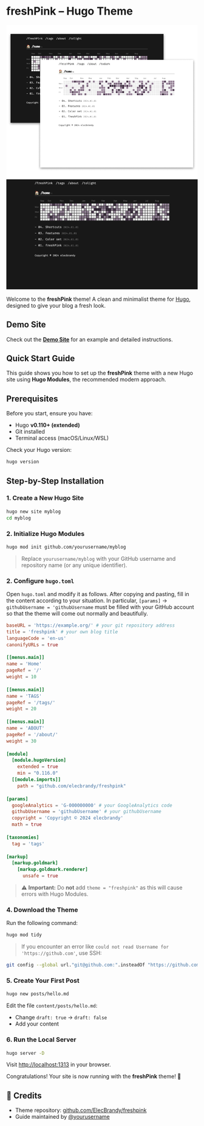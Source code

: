 # freshPink – Hugo Theme

![Thumbnail](https://raw.githubusercontent.com/elecbrandy/freshpink/main/images/tn.png)
![Screenshot](https://raw.githubusercontent.com/elecbrandy/freshpink/main/images/screenshot.png)

Welcome to the **freshPink** theme! A clean and minimalist theme for [Hugo](https://gohugo.io/), designed to give your blog a fresh look.

## Demo Site

Check out the [**Demo Site**](https://elecbrandy.github.io/freshpink/) for an example and detailed instructions.

## Quick Start Guide

This guide shows you how to set up the **freshPink** theme with a new Hugo site using **Hugo Modules**, the recommended modern approach.

## Prerequisites

Before you start, ensure you have:

* Hugo **v0.110+ (extended)**
* Git installed
* Terminal access (macOS/Linux/WSL)

Check your Hugo version:

```bash
hugo version
```

## Step-by-Step Installation

### 1. Create a New Hugo Site

```bash
hugo new site myblog
cd myblog
```

### 2. Initialize Hugo Modules

```bash
hugo mod init github.com/yourusername/myblog
```

> Replace `yourusername/myblog` with your GitHub username and repository name (or any unique identifier).

### 2. Configure `hugo.toml`

Open `hugo.toml` and modify it as follows.
After copying and pasting, fill in the content according to your situation.
In particular, `[params]` -> `githubUsername = 'githubUsername` must be filled with your GitHub account so that the theme will come out normally and beautifully.

```toml
baseURL = 'https://example.org/' # your git repository address
title = 'freshpink' # your own blog title
languageCode = 'en-us'
canonifyURLs = true

[[menus.main]]
name = 'Home'
pageRef = '/'
weight = 10

[[menus.main]]
name = 'TAGS'
pageRef = '/tags/'
weight = 20

[[menus.main]]
name = 'ABOUT'
pageRef = '/about/'
weight = 30

[module]
  [module.hugoVersion]
    extended = true
    min = "0.116.0"
  [[module.imports]]
    path = "github.com/elecbrandy/freshpink"

[params]
  googleAnalytics = 'G-000000000' # your GoogleAnalytics code
  githubUsername = 'githubUsername' # your githubUsername
  copyright = 'Copyright © 2024 elecbrandy'
  math = true

[taxonomies]
  tag = 'tags'

[markup]
  [markup.goldmark]
    [markup.goldmark.renderer]
      unsafe = true
```

> ⚠️ **Important:** Do **not** add `theme = "freshpink"` as this will cause errors with Hugo Modules.

### 4. Download the Theme

Run the following command:

```bash
hugo mod tidy
```

> If you encounter an error like `could not read Username for 'https://github.com'`, use SSH:

```bash
git config --global url."git@github.com:".insteadOf "https://github.com/"
```

### 5. Create Your First Post

```bash
hugo new posts/hello.md
```

Edit the file `content/posts/hello.md`:

* Change `draft: true` → `draft: false`
* Add your content

### 6. Run the Local Server

```bash
hugo server -D
```

Visit [http://localhost:1313](http://localhost:1313) in your browser.

Congratulations! Your site is now running with the **freshPink** theme! 🎉

## 📌 Credits

* Theme repository: [github.com/ElecBrandy/freshpink](https://github.com/ElecBrandy/freshpink)
* Guide maintained by [@yourusername](https://github.com/yourusername)
